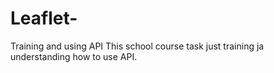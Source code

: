 # Leaflet-
Training and using API
This school course task just training ja understanding how to use API.
